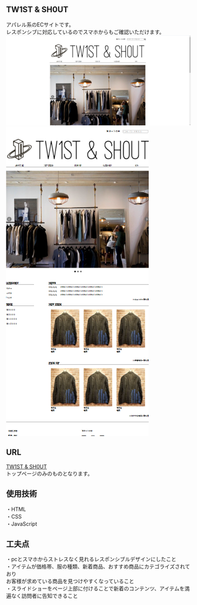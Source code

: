 ## TW1ST & SH0UT
アパレル系のECサイトです。<br>
レスポンシブに対応しているのでスマホからもご確認いただけます。
![pc画面](readme_01.png)
![スマホ画面](readme_02.png)

## URL
[TW1ST & SH0UT](https://haruki803.github.io/)<br>
トップページのみのものとなります。

## 使用技術
・HTML<br>
・CSS<br>
・JavaScript<br>

## 工夫点
・pcとスマホからストレスなく見れるレスポンシブルデザインにしたこと<br>
・アイテムが価格帯、服の種類、新着商品、おすすめ商品にカテゴライズされており<br>
  お客様が求めている商品を見つけやすくなっていること<br>
・スライドショーをページ上部に付けることで新着のコンテンツ、アイテムを満遍なく訪問者に告知できること
